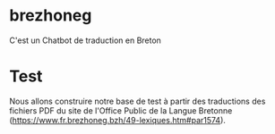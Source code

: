 # brezhoneg
C'est un Chatbot de traduction en Breton 

# Test
Nous allons construire notre base de test à partir des traductions des fichiers PDF du site de l'Office Public de la Langue Bretonne (https://www.fr.brezhoneg.bzh/49-lexiques.htm#par1574).
